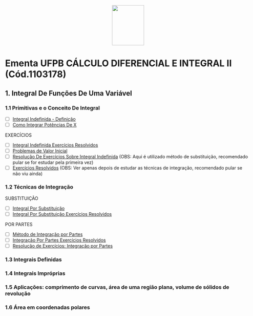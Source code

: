 <style>
  body {
    width: 80%;
    margin: 0 auto;
    text-align: left;
    max-width: 1000px;
    margin-top: 30px;
  }
</style>

<div align="center">
    <img src="https://www.ufpb.br/aci/contents/imagens/diversos/logoufpb.png/@@images/image.pngRL_da_imagem" width="100" height="125">
</div>

# Ementa UFPB CÁLCULO DIFERENCIAL E INTEGRAL II (Cód.1103178)

## 1. Integral De Funções De Uma Variável

###  1.1 Primitivas e o Conceito De Integral
   - [ ] [Integral Indefinida - Definição](https://www.youtube.com/watch?v=IEif-WBad4U)
   - [ ] [Como Integrar Potências De X](https://www.youtube.com/watch?v=n1JOygBMH6I)

EXERCÍCIOS

- [ ] [Integral Indefinida Exercícios Resolvidos](https://www.youtube.com/watch?v=-guXJsi1_pQ)
- [ ] [Problemas de Valor Inicial](https://www.youtube.com/watch?v=kGVQIr9OE3c)
- [ ] [Resolução De Exercícios Sobre Integral Indefinida](https://www.youtube.com/watch?v=ZXzo7TitXP4) (OBS: Aqui é utilizado método de substituição, recomendado pular se for estudar pela primeira vez)
- [ ] [Exercícios Resolvidos](https://www.youtube.com/watch?v=30UPUOESJBw) (OBS: Ver apenas depois de estudar as técnicas de integração, recomendado pular se não viu ainda)

### 1.2 Técnicas de Integração
SUBSTITUIÇÃO
- [ ] [Integral Por Substituição](https://www.youtube.com/watch?v=GeDvFMNW7wQ)
- [ ] [Integral Por Substituição Exercícios Resolvidos](https://www.youtube.com/watch?v=ZKO4dIyHAPs)

POR PARTES
- [ ] [Método de Integração por Partes](https://www.youtube.com/watch?v=D-FAKmJMNJo)
- [ ] [Integração Por Partes Exercícios Resolvidos](https://www.youtube.com/watch?v=q7rLwHylnf8)
- [ ] [Resolução de Exercícios: Integração por Partes](https://www.youtube.com/watch?v=HQ4kPrI_Rqo)

### **1.3 Integrais Definidas**

### **1.4 Integrais Impróprias**

### **1.5 Aplicações: comprimento de curvas, área de uma região plana, volume de sólidos de revolução**

### **1.6 Área em coordenadas polares**

</div>